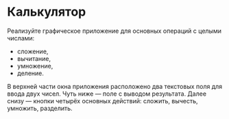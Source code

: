# Калькулятор

Реализуйте графическое приложение для основных операций с целыми числами: 
- сложение, 
- вычитание, 
- умножение, 
- деление.

В верхней части окна приложения расположено два текстовых поля для ввода двух чисел. 
Чуть ниже — поле с выводом результата. 
Далее снизу — кнопки четырёх основных действий: сложить, вычесть, умножить, разделить.
